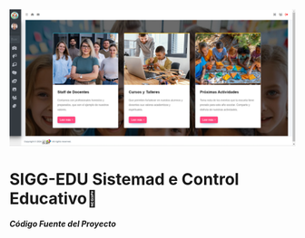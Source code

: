 ![Curso Sistema de Compra y Facturación con Python y Django 3.2](logo.png)
# SIGG-EDU Sistemad e Control Educativo🐍 


##### Código Fuente del Proyecto
